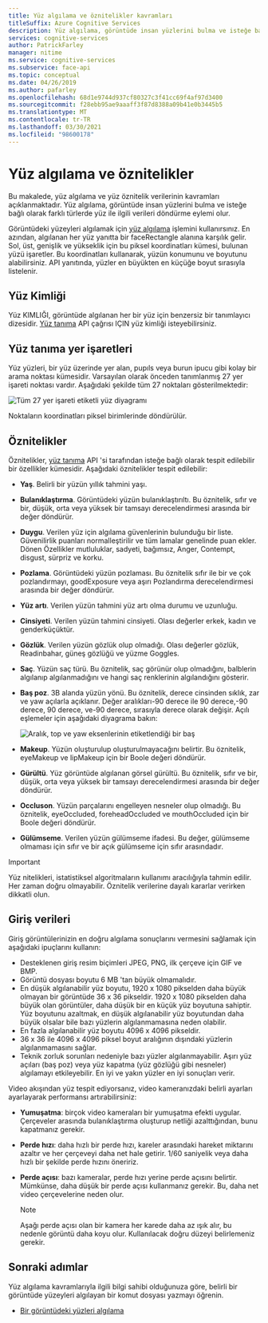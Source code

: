 ```yaml
---
title: Yüz algılama ve öznitelikler kavramları
titleSuffix: Azure Cognitive Services
description: Yüz algılama, görüntüde insan yüzlerini bulma ve isteğe bağlı olarak farklı türlerde yüz ile ilgili verileri döndürme eylemi olur.
services: cognitive-services
author: PatrickFarley
manager: nitime
ms.service: cognitive-services
ms.subservice: face-api
ms.topic: conceptual
ms.date: 04/26/2019
ms.author: pafarley
ms.openlocfilehash: 68d1e9744d937cf80327c3f41cc69f4af97d3400
ms.sourcegitcommit: f28ebb95ae9aaaff3f87d8388a09b41e0b3445b5
ms.translationtype: MT
ms.contentlocale: tr-TR
ms.lasthandoff: 03/30/2021
ms.locfileid: "98600178"
---
```

# <a name="face-detection-and-attributes"></a>Yüz algılama ve öznitelikler

Bu makalede, yüz algılama ve yüz öznitelik verilerinin kavramları açıklanmaktadır. Yüz algılama, görüntüde insan yüzlerini bulma ve isteğe bağlı olarak farklı türlerde yüz ile ilgili verileri döndürme eylemi olur.

Görüntüdeki yüzeyleri algılamak için [yüz algılama](https://westus.dev.cognitive.microsoft.com/docs/services/563879b61984550e40cbbe8d/operations/563879b61984550f30395236) işlemini kullanırsınız. En azından, algılanan her yüz yanıtta bir faceRectangle alanına karşılık gelir. Sol, üst, genişlik ve yükseklik için bu piksel koordinatları kümesi, bulunan yüzü işaretler. Bu koordinatları kullanarak, yüzün konumunu ve boyutunu alabilirsiniz. API yanıtında, yüzler en büyükten en küçüğe boyut sırasıyla listelenir.

## <a name="face-id"></a>Yüz Kimliği

Yüz KIMLIĞI, görüntüde algılanan her bir yüz için benzersiz bir tanımlayıcı dizesidir. [Yüz tanıma](https://westus.dev.cognitive.microsoft.com/docs/services/563879b61984550e40cbbe8d/operations/563879b61984550f30395236) API çağrısı IÇIN yüz kimliği isteyebilirsiniz.

## <a name="face-landmarks"></a>Yüz tanıma yer işaretleri

Yüz yüzleri, bir yüz üzerinde yer alan, pupıls veya burun ipucu gibi kolay bir arama noktası kümesidir. Varsayılan olarak önceden tanımlanmış 27 yer işareti noktası vardır. Aşağıdaki şekilde tüm 27 noktaları gösterilmektedir:

![Tüm 27 yer işareti etiketli yüz diyagramı](../Images/landmarks.1.jpg)

Noktaların koordinatları piksel birimlerinde döndürülür.

## <a name="attributes"></a>Öznitelikler

Öznitelikler, [yüz tanıma](https://westus.dev.cognitive.microsoft.com/docs/services/563879b61984550e40cbbe8d/operations/563879b61984550f30395236) API 'si tarafından isteğe bağlı olarak tespit edilebilir bir özellikler kümesidir. Aşağıdaki öznitelikler tespit edilebilir:

* **Yaş**. Belirli bir yüzün yıllık tahmini yaşı.
* **Bulanıklaştırma**. Görüntüdeki yüzün bulanıklaştırıltı. Bu öznitelik, sıfır ve bir, düşük, orta veya yüksek bir tamsayı derecelendirmesi arasında bir değer döndürür.
* **Duygu**. Verilen yüz için algılama güvenlerinin bulunduğu bir liste. Güvenilirlik puanları normalleştirilir ve tüm lamalar genelinde puan ekler. Dönen Özellikler mutluluklar, sadyeti, bağımsız, Anger, Contempt, disgust, sürpriz ve korku.
* **Pozlama**. Görüntüdeki yüzün pozlaması. Bu öznitelik sıfır ile bir ve çok pozlandırmayı, goodExposure veya aşırı Pozlandırma derecelendirmesi arasında bir değer döndürür.
* **Yüz artı**. Verilen yüzün tahmini yüz artı olma durumu ve uzunluğu.
* **Cinsiyeti**. Verilen yüzün tahmini cinsiyeti. Olası değerler erkek, kadın ve genderküçüktür.
* **Gözlük**. Verilen yüzün gözlük olup olmadığı. Olası değerler gözlük, Readinbahar, güneş gözlüğü ve yüzme Goggles.
* **Saç**. Yüzün saç türü. Bu öznitelik, saç görünür olup olmadığını, balblerin algılanıp algılanmadığını ve hangi saç renklerinin algılandığını gösterir.
* **Baş poz**. 3B alanda yüzün yönü. Bu öznitelik, derece cinsinden sıklık, zar ve yaw açılarla açıklanır. Değer aralıkları-90 derece ile 90 derece,-90 derece, 90 derece, ve-90 derece, sırasıyla derece olarak değişir. Açılı eşlemeler için aşağıdaki diyagrama bakın:

    ![Aralık, top ve yaw eksenlerinin etiketlendiği bir baş](../Images/headpose.1.jpg)
* **Makeup**. Yüzün oluşturulup oluşturulmayacağını belirtir. Bu öznitelik, eyeMakeup ve lipMakeup için bir Boole değeri döndürür.
* **Gürültü**. Yüz görüntüde algılanan görsel gürültü. Bu öznitelik, sıfır ve bir, düşük, orta veya yüksek bir tamsayı derecelendirmesi arasında bir değer döndürür.
* **Occluson**. Yüzün parçalarını engelleyen nesneler olup olmadığı. Bu öznitelik, eyeOccluded, foreheadOccluded ve mouthOccluded için bir Boole değeri döndürür.
* **Gülümseme**. Verilen yüzün gülümseme ifadesi. Bu değer, gülümseme olmaması için sıfır ve bir açık gülümseme için sıfır arasındadır.

> [!IMPORTANT]
> Yüz nitelikleri, istatistiksel algoritmaların kullanımı aracılığıyla tahmin edilir. Her zaman doğru olmayabilir. Öznitelik verilerine dayalı kararlar verirken dikkatli olun.

## <a name="input-data"></a>Giriş verileri

Giriş görüntülerinizin en doğru algılama sonuçlarını vermesini sağlamak için aşağıdaki ipuçlarını kullanın:

* Desteklenen giriş resim biçimleri JPEG, PNG, ilk çerçeve için GIF ve BMP.
* Görüntü dosyası boyutu 6 MB 'tan büyük olmamalıdır.
* En düşük algılanabilir yüz boyutu, 1920 x 1080 pikselden daha büyük olmayan bir görüntüde 36 x 36 pikseldir. 1920 x 1080 pikselden daha büyük olan görüntüler, daha düşük bir en küçük yüz boyutuna sahiptir. Yüz boyutunu azaltmak, en düşük algılanabilir yüz boyutundan daha büyük olsalar bile bazı yüzlerin algılanmamasına neden olabilir.
* En fazla algılanabilir yüz boyutu 4096 x 4096 pikseldir.
* 36 x 36 ile 4096 x 4096 piksel boyut aralığının dışındaki yüzlerin algılanmamasını sağlar.
* Teknik zorluk sorunları nedeniyle bazı yüzler algılanmayabilir. Aşırı yüz açıları (baş poz) veya yüz kapatma (yüz gözlüğü gibi nesneler) algılamayı etkileyebilir. En iyi ve yakın yüzler en iyi sonuçları verir.

Video akışından yüz tespit ediyorsanız, video kameranızdaki belirli ayarları ayarlayarak performansı artırabilirsiniz:

* **Yumuşatma**: birçok video kameraları bir yumuşatma efekti uygular. Çerçeveler arasında bulanıklaştırma oluşturup netliği azalttığından, bunu kapatmanız gerekir.
* **Perde hızı**: daha hızlı bir perde hızı, kareler arasındaki hareket miktarını azaltır ve her çerçeveyi daha net hale getirir. 1/60 saniyelik veya daha hızlı bir şekilde perde hızını öneririz.
* **Perde açısı**: bazı kameralar, perde hızı yerine perde açısını belirtir. Mümkünse, daha düşük bir perde açısı kullanmanız gerekir. Bu, daha net video çerçevelerine neden olur.

    >[!NOTE]
    > Aşağı perde açısı olan bir kamera her karede daha az ışık alır, bu nedenle görüntü daha koyu olur. Kullanılacak doğru düzeyi belirlemeniz gerekir.

## <a name="next-steps"></a>Sonraki adımlar

Yüz algılama kavramlarıyla ilgili bilgi sahibi olduğunuza göre, belirli bir görüntüde yüzeyleri algılayan bir komut dosyası yazmayı öğrenin.

* [Bir görüntüdeki yüzleri algılama](../Face-API-How-to-Topics/HowtoDetectFacesinImage.md)
